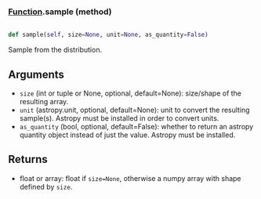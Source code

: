 ### [Function](Function.md).sample (method)


```py

def sample(self, size=None, unit=None, as_quantity=False)

```



Sample from the distribution.

Arguments
-----------
* `size` (int or tuple or None, optional, default=None): size/shape of the
    resulting array.
* `unit` (astropy.unit, optional, default=None): unit to convert the
    resulting sample(s).  Astropy must be installed in order to convert
    units.
* `as_quantity` (bool, optional, default=False): whether to return an
    astropy quantity object instead of just the value.  Astropy must
    be installed.

Returns
---------
* float or array: float if `size=None`, otherwise a numpy array with
    shape defined by `size`.

